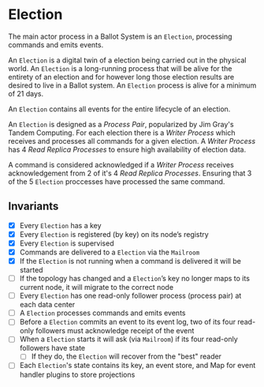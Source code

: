 # Election

The main actor process in a Ballot System is an `Election`, processing commands
and emits events.

An `Election` is a digital twin of a election being carried out in the physical
world. An `Election` is a long-running process that will be alive for the
entirety of an election and for however long those election results are desired
to live in a Ballot system. An `Election` process is alive for a minimum of
21 days.

An `Election` contains all events for the entire lifecycle of an election.

An `Election` is designed as a _Process Pair_, popularized by Jim Gray's
Tandem Computing. For each election there is a _Writer Process_
which receives and processes all commands for a given election. A
_Writer Process_ has 4 _Read Replica Processes_ to ensure high
availability of election data.

A command is considered acknowledged if a _Writer Process_ receives
acknowledgement from 2 of it's 4 _Read Replica Processes_. Ensuring that
3 of the 5 `Election` proccesses have processed the same command.

## Invariants

- [x] Every `Election` has a key
- [x] Every `Election` is registered (by key) on its node’s registry
- [x] Every `Election` is supervised
- [x] Commands are delivered to a `Election` via the `Mailroom`
- [x] If the `Election` is not running when a command is delivered it will
      be started
- [ ] If the topology has changed and a `Election`’s key no longer maps to its
      current node, it will migrate to the correct node
- [ ] Every `Election` has one read-only follower process (process pair) at
      each data center
- [ ] A `Election` processes commands and emits events
- [ ] Before a `Election` commits an event to its event log, two of its
      four read-only followers must acknowledge receipt of the event
- [ ] When a `Election` starts it will ask (via `Mailroom`) if its four
      read-only followers have state
  - [ ] If they do, the `Election` will recover from the "best" reader
- [ ] Each `Election`'s state contains its key, an event store, and Map for
      event handler plugins to store projections
